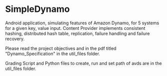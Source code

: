 # SimpleDynamo

Android application, simulating features of Amazon Dynamo, for 5 systems for a given key, value input.
Content Provider implements consistent hashing, distributed hash table, replication, failure handling and failure recovery.

Please read the project objectives and in the pdf titled "Dynamo_Specification" in the util_files folder.

Grading Script and Python files to create, run and set path of avds are in the util_files folder.
